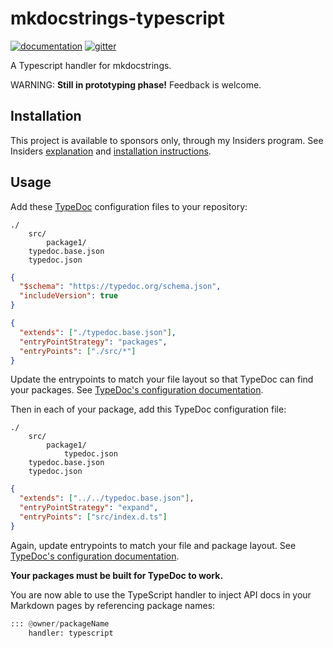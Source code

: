 # mkdocstrings-typescript

[![documentation](https://img.shields.io/badge/docs-mkdocs-708FCC.svg?style=flat)](https://mkdocstrings.github.io/typescript/)
[![gitter](https://badges.gitter.im/join%20chat.svg)](https://app.gitter.im/#/room/#typescript:gitter.im)

A Typescript handler for mkdocstrings.

WARNING: **Still in prototyping phase!**
Feedback is welcome.

## Installation

This project is available to sponsors only, through my Insiders program. See Insiders [explanation](https://mkdocstrings.github.io/typescript/insiders/) and [installation instructions](https://mkdocstrings.github.io/typescript/insiders/installation/).

## Usage

Add these [TypeDoc](https://typedoc.org/) configuration files to your repository:

```tree hl_lines="4 5"
./
    src/
        package1/
    typedoc.base.json
    typedoc.json
```

```json title="typedoc.base.json"
{
  "$schema": "https://typedoc.org/schema.json",
  "includeVersion": true
}
```

```json title="typedoc.json"
{
  "extends": ["./typedoc.base.json"],
  "entryPointStrategy": "packages",
  "entryPoints": ["./src/*"]
}
```

Update the entrypoints to match your file layout so that TypeDoc can find your packages. See [TypeDoc's configuration documentation](https://typedoc.org/options/configuration/).

Then in each of your package, add this TypeDoc configuration file:

```tree hl_lines="4"
./
    src/
        package1/
            typedoc.json
    typedoc.base.json
    typedoc.json
```

```json title="typedoc.json"
{
  "extends": ["../../typedoc.base.json"],
  "entryPointStrategy": "expand",
  "entryPoints": ["src/index.d.ts"]
}
```

Again, update entrypoints to match your file and package layout. See [TypeDoc's configuration documentation](https://typedoc.org/options/configuration/).

**Your packages must be built for TypeDoc to work.**

You are now able to use the TypeScript handler to inject API docs in your Markdown pages by referencing package names:

```python
::: @owner/packageName
    handler: typescript
```
